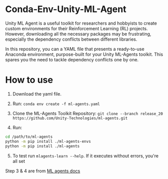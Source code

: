 # Conda-Env-Unity-ML-Agent

Unity ML Agent is a useful toolkit for researchers and hobbyists to create custom environments for their Reinforcement Learning (RL) projects. However, downloading all the necessary packages may be frustrating, especially the dependency conflicts between different libraries.

In this repository, you can  a YAML file that presents a ready-to-use Anaconda environment, purpose-built for your Unity ML-Agents toolkit. This spares you the need to tackle dependency conflicts one by one. 

# How to use
 1. Download the yaml file.
 2. Run:
    ```conda env create -f ml-agents.yaml```

 3. Clone the ML-Agents Toolkit Repository:  ```git clone --branch release_20 https://github.com/Unity-Technologies/ml-agents.git```
 4. Run:
```sh
cd /path/to/ml-agents
python -m pip install ./ml-agents-envs
python -m pip install ./ml-agents
```
  5. To test run ```mlagents-learn --help```. If it executes without errors, you're all set

Step 3 & 4 are from [ML agents docs](https://github.com/Unity-Technologies/ml-agents/blob/develop/docs/Installation.md)
